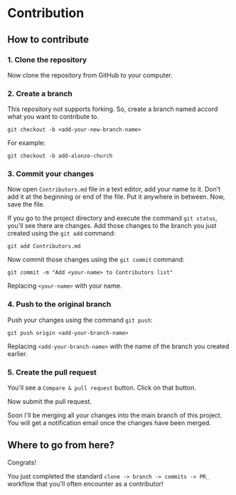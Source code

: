 # Contribution

## How to contribute

### 1. Clone the repository

Now clone the repository from GitHub to your computer.

### 2. Create a branch

This repository not supports forking. So, create a branch named accord what you want to contribute to.

```
git checkout -b <add-your-new-branch-name>
```

For example:

```
git checkout -b add-alonzo-church
```

### 3. Commit your changes

Now open `Contributors.md` file in a text editor, add your name to it. Don't add it at the beginning or end of the file. Put it anywhere in between. Now, save the file.


If you go to the project directory and execute the command `git status`, you'll see there are changes. Add those changes to the branch you just created using the `git add` command:

```
git add Contributors.md
```

Now commit those changes using the `git commit` command:

```
git commit -m "Add <your-name> to Contributors list"
```

Replacing `<your-name>` with your name.


### 4. Push to the original branch

Push your changes using the command `git push`:

```
git push origin <add-your-branch-name>
```

Replacing `<add-your-branch-name>` with the name of the branch you created earlier.

### 5. Create the pull request

You'll see a `Compare & pull request` button. Click on that button.

Now submit the pull request.

Soon I'll be merging all your changes into the main branch of this project. You will get a notification email once the changes have been merged.


## Where to go from here?

Congrats!  

You just completed the standard `clone -> branch -> commits -> PR_` workflow that you'll often encounter as a contributor!

